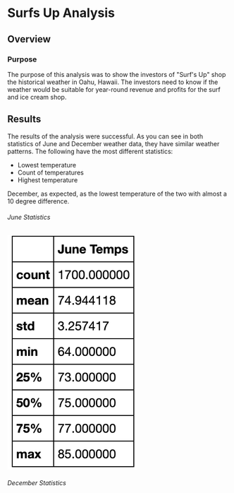 # Surfs Up Analysis
## Overview
### Purpose
The purpose of this analysis was to show the investors of "Surf's Up" shop the historical weather in Oahu, Hawaii. The investors need to know if the weather would be suitable for year-round revenue and profits for the surf and ice cream shop. 

## Results
The results of the analysis were successful. As you can see in both statistics of June and December weather data, they have similar weather patterns. The following have the most different statistics:
- Lowest temperature
- Count of temperatures
- Highest temperature

December, as expected, as the lowest temperature of the two with almost a 10 degree difference. 



###### June Statistics
![June_results](/../Resources/June_results.png)


###### December Statistics
